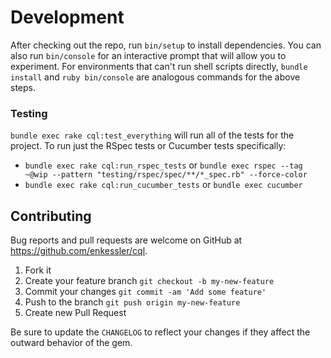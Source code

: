 # Development

After checking out the repo, run `bin/setup` to install dependencies. You can also run `bin/console` for an 
interactive prompt that will allow you to experiment. For environments that can't run shell scripts directly, 
`bundle install` and `ruby bin/console` are analogous commands for the above steps.

### Testing

`bundle exec rake cql:test_everything` will run all of the tests for the project. To run just the RSpec tests 
or Cucumber tests specifically:
 - `bundle exec rake cql:run_rspec_tests` or
   `bundle exec rspec --tag ~@wip --pattern "testing/rspec/spec/**/*_spec.rb" --force-color`
 - `bundle exec rake cql:run_cucumber_tests` or
   `bundle exec cucumber`


## Contributing

Bug reports and pull requests are welcome on GitHub at https://github.com/enkessler/cql.

1. Fork it
2. Create your feature branch
   `git checkout -b my-new-feature`
3. Commit your changes
   `git commit -am 'Add some feature'`
4. Push to the branch
   `git push origin my-new-feature`
5. Create new Pull Request

Be sure to update the `CHANGELOG` to reflect your changes if they affect the outward behavior of the gem.
